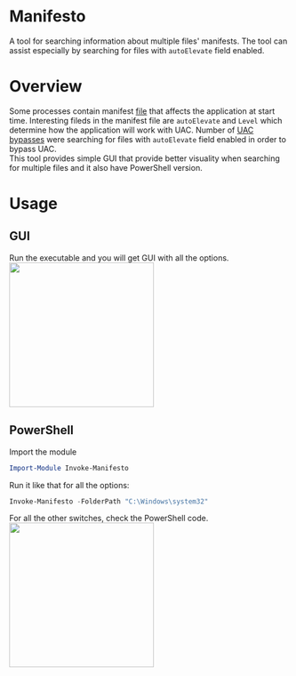 # Manifesto
A tool for searching information about multiple files' manifests. 
The tool can assist especially by searching for files with `autoElevate` field enabled.  

# Overview

Some processes contain manifest [file](https://docs.microsoft.com/en-us/windows/desktop/sbscs/application-manifests) that affects the application at start time. Interesting fileds in the manifest file are `autoElevate` and `Level` which determine how the application will work with UAC. Number of [UAC bypasses](https://medium.com/tenable-techblog/uac-bypass-by-mocking-trusted-directories-24a96675f6e) were searching for files with `autoElevate` field enabled in order to bypass UAC.  
This tool provides simple GUI that provide better visuality when searching for multiple files and it also have PowerShell version.  

# Usage

## GUI  
Run the executable and you will get GUI with all the options.
<img src="https://github.com/g3rzi/Manifesto/blob/assets/manifesto_gui.PNG" width="260">  

##  PowerShell
Import the module
```powershell
Import-Module Invoke-Manifesto
```
Run it like that for all the options:  
```powershell
Invoke-Manifesto -FolderPath "C:\Windows\system32"
```  
For all the other switches, check the PowerShell code.  
<img src="https://github.com/g3rzi/Manifesto/blob/assets/manifesto_powershell.PNG" width="260">  
